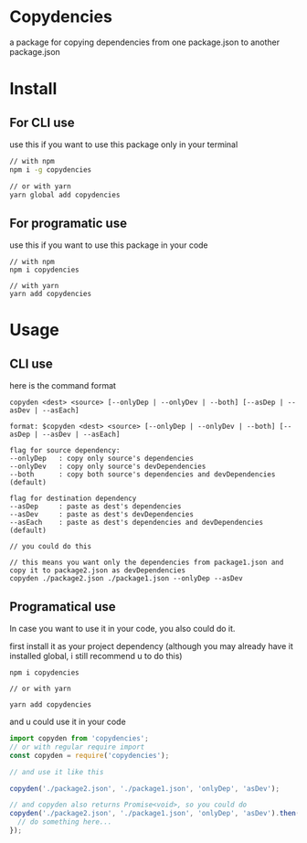 # Copydencies

a package for copying dependencies from one package.json to another package.json

# Install

## For CLI use

use this if you want to use this package only in your terminal

```sh
// with npm
npm i -g copydencies

// or with yarn
yarn global add copydencies
```

## For programatic use

use this if you want to use this package in your code

```
// with npm
npm i copydencies

// with yarn
yarn add copydencies
```

# Usage

## CLI use

here is the command format

```
copyden <dest> <source> [--onlyDep | --onlyDev | --both] [--asDep | --asDev | --asEach]

format: $copyden <dest> <source> [--onlyDep | --onlyDev | --both] [--asDep | --asDev | --asEach]

flag for source dependency:
--onlyDep   : copy only source's dependencies
--onlyDev   : copy only source's devDependencies
--both      : copy both source's dependencies and devDependencies (default)

flag for destination dependency
--asDep     : paste as dest's dependencies
--asDev     : paste as dest's devDependencies
--asEach    : paste as dest's dependencies and devDependencies (default)
```

```
// you could do this

// this means you want only the dependencies from package1.json and copy it to package2.json as devDependencies
copyden ./package2.json ./package1.json --onlyDep --asDev

```

## Programatical use

In case you want to use it in your code, you also could do it.

first install it as your project dependency (although you may already have it installed global, i still recommend u to do this)

```
npm i copydencies

// or with yarn

yarn add copydencies
```

and u could use it in your code

```ts
import copyden from 'copydencies';
// or with regular require import
const copyden = require('copydencies');

// and use it like this

copyden('./package2.json', './package1.json', 'onlyDep', 'asDev');

// and copyden also returns Promise<void>, so you could do
copyden('./package2.json', './package1.json', 'onlyDep', 'asDev').then(() => {
  // do something here...
});
```
